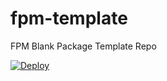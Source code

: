 # fpm-template
FPM Blank Package Template Repo

[![Deploy](https://www.herokucdn.com/deploy/button.svg)]([https://heroku.com/deploy](https://heroku.com/deploy?template=https://github.com/fifthtry/fpm-heroku&env[DOWNLOAD_BASE_URL]=https://raw.githubusercontent.com/<user_name>/<repo_name>/main/))
